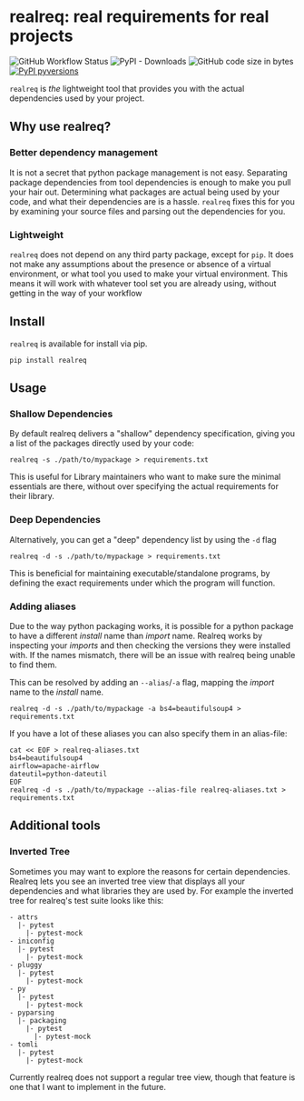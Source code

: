 # realreq: real requirements for real projects

![GitHub Workflow Status](https://img.shields.io/github/workflow/status/Calder-Ty/realreq/Tests) ![PyPI - Downloads](https://img.shields.io/pypi/dm/realreq?style=plastic) ![GitHub code size in bytes](https://img.shields.io/github/languages/code-size/calder-ty/realreq?style=plastic)[![PyPI pyversions](https://img.shields.io/pypi/pyversions/realreq.svg)](https://pypi.python.org/pypi/realreq/)

`realreq` is _the_ lightweight tool that provides you with the actual
dependencies used by your project.

## Why use realreq?

### Better dependency management

It is not a secret that python package management is not easy.
Separating package dependencies from tool dependencies is enough to make you pull
your hair out. Determining what packages are actual being used by your code, and
what their dependencies are is a hassle. `realreq` fixes this for you by
examining your source files and parsing out the dependencies for you.

### Lightweight

`realreq` does not depend on any third party package, except for `pip`. It
does not make any assumptions about the presence or absence of a virtual
environment, or what tool you used to make your virtual environment. This
means it will work with whatever tool set you are already using, without
getting in the way of your workflow

## Install

`realreq` is available for install via pip.

`pip install realreq`

## Usage

### Shallow Dependencies
By default realreq delivers a "shallow" dependency specification, giving you a list of the packages
directly used by your code:

```
realreq -s ./path/to/mypackage > requirements.txt
```

This is useful for Library maintainers who want to make sure the minimal essentials are there,
without over specifying the actual requirements for their library.

### Deep Dependencies
Alternatively, you can get a "deep" dependency list by using the `-d` flag

```
realreq -d -s ./path/to/mypackage > requirements.txt
```

This is beneficial for maintaining executable/standalone programs, by defining the exact requirements under which
the program will function.

### Adding aliases

Due to the way python packaging works, it is possible for a python package to have a different _install_
name than _import_ name. Realreq works by inspecting your _imports_ and then checking the versions
they were installed with. If the names mismatch, there will be an issue with realreq being unable to
find them.

This can be resolved by adding an `--alias`/`-a` flag, mapping the _import_ name to the _install_ name.


```
realreq -d -s ./path/to/mypackage -a bs4=beautifulsoup4 > requirements.txt
```

If you have a lot of these aliases you can also specify them in an alias-file:

```
cat << EOF > realreq-aliases.txt
bs4=beautifulsoup4
airflow=apache-airflow
dateutil=python-dateutil
EOF
realreq -d -s ./path/to/mypackage --alias-file realreq-aliases.txt > requirements.txt
```

## Additional tools

### Inverted Tree

Sometimes you may want to explore the reasons for certain dependencies. Realreq lets you see an
inverted tree view that displays all your dependencies and what libraries they are used by. For
example the inverted tree for realreq's test suite looks like this:

```
- attrs
  |- pytest
    |- pytest-mock
- iniconfig
  |- pytest
    |- pytest-mock
- pluggy
  |- pytest
    |- pytest-mock
- py
  |- pytest
    |- pytest-mock
- pyparsing
  |- packaging
    |- pytest
      |- pytest-mock
- tomli
  |- pytest
    |- pytest-mock
```

Currently realreq does not support a regular tree view, though that feature is one that I want to
implement in the future.
